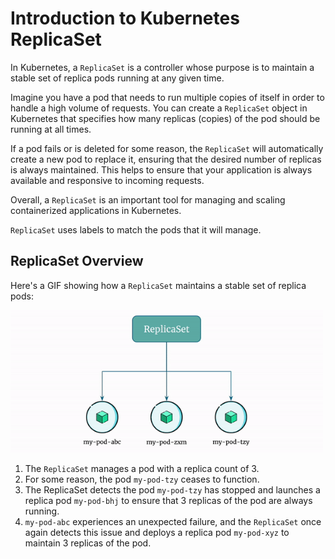 # Introduction to Kubernetes ReplicaSet

In Kubernetes, a `ReplicaSet` is a controller whose purpose is to maintain a stable set of replica pods running at any given time.

Imagine you have a pod that needs to run multiple copies of itself in order to handle a high volume of requests. You can create a `ReplicaSet` object in Kubernetes that specifies how many replicas (copies) of the pod should be running at all times.

If a pod fails or is deleted for some reason, the `ReplicaSet` will automatically create a new pod to replace it, ensuring that the desired number of replicas is always maintained. This helps to ensure that your application is always available and responsive to incoming requests.

Overall, a `ReplicaSet` is an important tool for managing and scaling containerized applications in Kubernetes.

`ReplicaSet` uses labels to match the pods that it will manage.


## ReplicaSet Overview

Here's a GIF showing how a `ReplicaSet` maintains a stable set of replica pods:

<p align="left">
    <img src="../../../..//assets/eks-course-images/replicaset/replicaset.gif" alt="ReplicaSet Overview" width="500" />
</p>

1. The `ReplicaSet` manages a pod with a replica count of 3.
2. For some reason, the pod `my-pod-tzy` ceases to function.
3. The ReplicaSet detects the pod `my-pod-tzy` has stopped and launches a replica pod `my-pod-bhj` to ensure that 3 replicas of the pod are always running.
4. `my-pod-abc` experiences an unexpected failure, and the `ReplicaSet` once again detects this issue and deploys a replica pod `my-pod-xyz` to maintain 3 replicas of the pod.